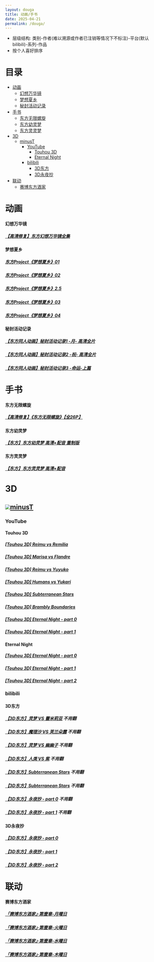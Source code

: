 ```yaml
---
layout: douga
title: 动画/手书
date: 2025-04-21
permalink: /douga/
---
```


- 层级结构: 类别-作者(难以溯源或作者已注销等情况下不标注)-平台(默认bilibili)-系列-作品
- 按个人喜好排序

# 目录
- [动画](#动画)
  - [幻想万华镜](#幻想万华镜)
  - [梦想夏乡](#梦想夏乡)
  - [秘封活动记录](#秘封活动记录)
- [手书](#手书)
  - [东方无限螺旋](#东方无限螺旋)
  - [东方幼灵梦](#东方幼灵梦)
  - [东方灵灵梦](#东方灵灵梦)
- [3D](#3d)
  - [minusT](#minust)
    - [YouTube](#youtube)
      - [Touhou 3D](#touhou-3d)
      - [Eternal Night](#eternal-night)
    - [bilibili](#bilibili)
      - [3D东方](#3d东方)
      - [3D永夜抄](#3d永夜抄)
- [联动](#联动)
  - [赛博东方酒家](#赛博东方酒家)

# 动画
#### 幻想万华镜
##### [【高清修复】东方幻想万华镜全集](https://www.bilibili.com/video/BV1VuZ5YjEin)

#### 梦想夏乡
##### [东方Project《梦想夏乡》01](https://www.bilibili.com/video/BV14T421a73X)
##### [东方Project《梦想夏乡》02](https://www.bilibili.com/video/BV1NZ421u7Qd)
##### [东方Project《梦想夏乡》2.5](https://www.bilibili.com/video/BV15Z421M75P)
##### [东方Project《梦想夏乡》03](https://www.bilibili.com/video/BV19CvpevEgz)
##### [东方Project《梦想夏乡》04](https://www.bilibili.com/video/BV1Sy411z7eP)

#### 秘封活动记录
##### [【东方同人动画】秘封活动记录1 -月- 高清全片](https://www.bilibili.com/video/BV1DH4y1N7u5)
##### [【东方同人动画】秘封活动记录2 -祝- 高清全片](https://www.bilibili.com/video/BV1kD421J7UJ)
##### [【东方同人动画】秘封活动记录3 -命运-上篇](https://www.bilibili.com/video/BV1SH4y1A7Wp)

# 手书
#### 东方无限螺旋
##### [【高清修复】《东方无限螺旋》【全26P】](https://www.bilibili.com/video/BV1Pr4y1a74L)

#### 东方幼灵梦
##### [【东方】东方幼灵梦 高清+配音 重制版](https://www.bilibili.com/video/BV13F411N7Bi)

#### 东方灵灵梦
##### [【东方】东方灵灵梦 高清+配音](https://www.bilibili.com/video/BV1cr4y1j73h)

# 3D
## ![](https://yt3.googleusercontent.com/ytc/AIdro_mpXvrMTqor_2jCpD_yvOCyedoMoOyafzT5-qXKbk0dmwY=s160-c-k-c0x00ffffff-no-rj)[minusT](https://www.youtube.com/@0minusT)
### YouTube
#### Touhou 3D
##### [[Touhou 3D] Reimu vs Remilia](https://www.youtube.com/watch?v=LSAq1AT7g9Q)
##### [[Touhou 3D] Marisa vs Flandre](https://www.youtube.com/watch?v=unRPhNH-YWo)
##### [[Touhou 3D] Reimu vs Yuyuko](https://www.youtube.com/watch?v=57Zwrx9a9Lo)
##### [[Touhou 3D] Humans vs Yukari](https://www.youtube.com/watch?v=G98Pn4JLDR8)
##### [[Touhou 3D] Subterranean Stars](https://www.youtube.com/watch?v=PWeH_CcTq_8)
##### [[Touhou 3D] Brambly Boundaries](https://www.youtube.com/watch?v=KjJMWj6BYhY)
##### [[Touhou 3D] Eternal Night - part 0](https://www.youtube.com/watch?v=xRSlq42_sUE)
##### [[Touhou 3D] Eternal Night - part 1](https://www.youtube.com/watch?v=430ejbSn-5k)
#### Eternal Night
##### [[Touhou 3D] Eternal Night - part 0](https://www.youtube.com/watch?v=xRSlq42_sUE)
##### [[Touhou 3D] Eternal Night - part 1](https://www.youtube.com/watch?v=430ejbSn-5k)
##### [[Touhou 3D] Eternal Night - part 2](https://www.youtube.com/watch?v=OuBmpQSVDZs)
### bilibili
#### 3D东方
##### [【3D东方】灵梦 VS 蕾米莉亚](https://www.bilibili.com/video/BV1Us41127mf) 不用翻
##### [【3D东方】魔理沙 VS 芙兰朵露](https://www.bilibili.com/video/BV1is411d7dX) 不用翻
##### [【3D东方】灵梦 VS 幽幽子](https://www.bilibili.com/video/BV1os411d7Uw) 不用翻
##### [【3D东方】人类 VS 紫](https://www.bilibili.com/video/BV1Ns411o7sv) 不用翻
##### [【3D东方】Subterranean Stars](https://www.bilibili.com/video/BV15x411U7Kb) 不用翻
##### [【3D东方】Subterranean Stars](https://www.bilibili.com/video/BV15x411U7Kb) 不用翻
##### [【3D东方】永夜抄 - part 0](https://www.bilibili.com/video/BV1cV411m7NG) 不用翻
##### [【3D东方】永夜抄 - part 1](https://www.bilibili.com/video/BV19P4y177iz) 不用翻
#### 3D永夜抄
##### [【3D东方】永夜抄 - part 0](https://www.bilibili.com/video/BV1cV411m7NG)
##### [【3D东方】永夜抄 - part 1](https://www.bilibili.com/video/BV19P4y177iz)
##### [【3D东方】永夜抄 - part 2](https://www.bilibili.com/video/BV1gM4m1d78p)

# 联动
#### 赛博东方酒家
##### [「赛博东方酒家」·第壹章-月曜日](https://www.bilibili.com/video/BV1dA41157js)
##### [「赛博东方酒家」·第壹章-火曜日](https://www.bilibili.com/video/BV1do4y1y7Jf)
##### [「赛博东方酒家」·第壹章-水曜日](https://www.bilibili.com/video/BV1vP4y1s7WL)
##### [「赛博东方酒家」·第壹章-木曜日](https://www.bilibili.com/video/BV1wF411e78e)
